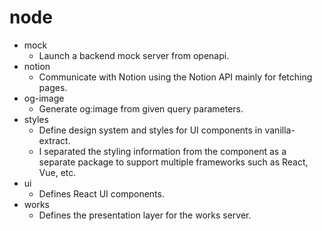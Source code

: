 # node

- mock
  - Launch a backend mock server from openapi.
- notion
  - Communicate with Notion using the Notion API mainly for fetching pages.
- og-image
  - Generate og:image from given query parameters.
- styles
  - Define design system and styles for UI components in vanilla-extract.
  - I separated the styling information from the component as a separate package to support multiple frameworks such as React, Vue, etc.
- ui
  - Defines React UI components.
- works
  - Defines the presentation layer for the works server.
